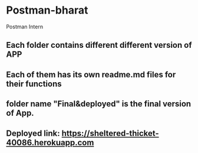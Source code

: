 # Postman-bharat
Postman Intern
## Each folder contains different different version of APP
## Each of them has its own readme.md files for their functions
## folder name "Final&deployed" is the final version of App.
## Deployed link:  https://sheltered-thicket-40086.herokuapp.com
